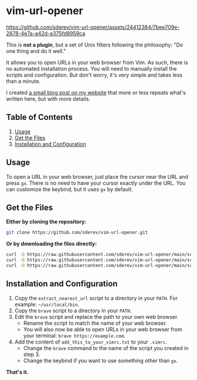 # vim-url-opener

https://github.com/sderev/vim-url-opener/assets/24412384/7bee709e-2878-4e7a-a42d-a375fd8959ca

This is **not a plugin**, but a set of Unix filters following the philosophy: "Do one thing and do it well."

It allows you to open URLs in your web browser from Vim. As such, there is no automated installation process. You will need to manually install the scripts and configuration. But don't worry, it's very simple and takes less than a minute.

I created [a small blog post on my website](https://sderev.com/posts/vim-url-opener) that more or less repeats what's written here, but with more details.

<!-- TOC -->
## Table of Contents

1. [Usage](#usage)
1. [Get the Files](#get-the-files)
1. [Installation and Configuration](#installation-and-configuration)
<!-- /TOC -->

## Usage

To open a URL in your web browser, just place the cursor near the URL and press `gx`. There is no need to have your cursor exactly under the URL.
You can customize the keybind, but it uses `gx` by default.

## Get the Files

**Either by cloning the repository:**

```bash
git clone https://github.com/sderev/vim-url-opener.git
```

**Or by downloading the files directly:**

```bash
curl -O https://raw.githubusercontent.com/sderev/vim-url-opener/main/scripts/extract_nearest_url && \
curl -O https://raw.githubusercontent.com/sderev/vim-url-opener/main/scripts/add_this_to_your_vimrc.txt && \
curl -O https://raw.githubusercontent.com/sderev/vim-url-opener/main/scripts/brave
```

## Installation and Configuration

1. Copy the `extract_nearest_url` script to a directory in your `PATH`. For example: `~/usr/local/bin`.
1. Copy the `brave` script to a directory in your `PATH`.
1. Edit the `brave` script and replace the path to your own web browser.
    * Rename the script to match the name of your web browser.
    * You will also now be able to open URLs in your web browser from your terminal: `brave https://example.com`.
1. Add the content of `add_this_to_your_vimrc.txt` to your `.vimrc`.
    * Change the `brave` command to the name of the script you created in step 3.
    * Change the keybind if you want to use something other than `gx`.

**That's it.**
